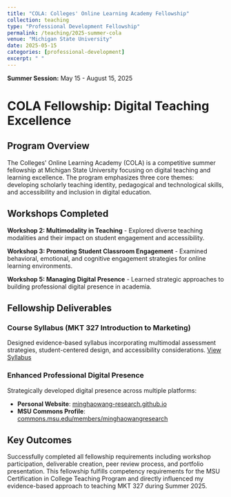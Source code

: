 ```yaml
---
title: "COLA: Colleges' Online Learning Academy Fellowship"
collection: teaching
type: "Professional Development Fellowship"
permalink: /teaching/2025-summer-cola
venue: "Michigan State University"
date: 2025-05-15
categories: [professional-development]
excerpt: " "
---
```


<!-- excerpt-end -->
**Summer Session:** May 15 - August 15, 2025

# COLA Fellowship: Digital Teaching Excellence

## Program Overview

The Colleges' Online Learning Academy (COLA) is a competitive summer fellowship at Michigan State University focusing on digital teaching and learning excellence. The program emphasizes three core themes: developing scholarly teaching identity, pedagogical and technological skills, and accessibility and inclusion in digital education.

## Workshops Completed

**Workshop 2: Multimodality in Teaching** - Explored diverse teaching modalities and their impact on student engagement and accessibility.

**Workshop 3: Promoting Student Classroom Engagement** - Examined behavioral, emotional, and cognitive engagement strategies for online learning environments.

**Workshop 5: Managing Digital Presence** - Learned strategic approaches to building professional digital presence in academia.

## Fellowship Deliverables

### Course Syllabus (MKT 327 Introduction to Marketing)
Designed evidence-based syllabus incorporating multimodal assessment strategies, student-centered design, and accessibility considerations. [View Syllabus](https://minghaowang-research.github.io/assets/pdf/2025-summer-mkt327-syllabus.pdf)

### Enhanced Professional Digital Presence
Strategically developed digital presence across multiple platforms:
- **Personal Website**: [minghaowang-research.github.io](https://minghaowang-research.github.io/)
- **MSU Commons Profile**: [commons.msu.edu/members/minghaowangresearch](https://commons.msu.edu/members/minghaowangresearch/)

## Key Outcomes

Successfully completed all fellowship requirements including workshop participation, deliverable creation, peer review process, and portfolio presentation. This fellowship fulfills competency requirements for the MSU Certification in College Teaching Program and directly influenced my evidence-based approach to teaching MKT 327 during Summer 2025.